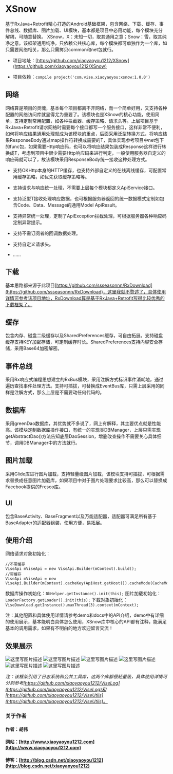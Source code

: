 # XSnow
基于RxJava+Retrofit精心打造的Android基础框架，包含网络、下载、缓存、事件总线、数据库、图片加载、UI模块，基本都是项目中必用功能，每个模块充分解耦，可随意替换。
XSnow，X：未知一切，取其通用之意；Snow：雪，取其纯净之意。该框架通用纯净，只依赖公共核心库，每个模块都可单独作为一个库，如只需要网络相关，那么只需拷贝common和net包就行。

- 项目地址：[https://github.com/xiaoyaoyou1212/XSnow](https://github.com/xiaoyaoyou1212/XSnow)

- 项目依赖：`compile project('com.vise.xiaoyaoyou:xsnow:1.0.0')`

## 网络
网络算是项目的灵魂，基本每个项目都离不开网络，而一个简单好用，又支持各种配置的网络访问库就显得尤为重要了。该模块也是XSnow的核心功能，使用简单，支持定制常用配置，如各种拦截器、缓存策略、请求头等。上层项目基于RxJava+Retrofit请求网络时需要每个接口都写一个服务接口，这样非常不便利，如何将响应结果通用处理就成为该模块的重点，后面采用泛型转换方式，将响应结果ResponseBody通过map操作符转换成需要的T，具体实现参考项目中net包下的func包，如果需要Http响应码，也可以将响应结果包装成Response<ResponseBody>这样进行转换成T，考虑到项目中很少需要Http响应码来进行判定，一般使用服务器自定义的响应码就可以了，故该模块采用ResponseBody统一接收这种处理方式。

- 支持OKHttp本身的HTTP缓存，也支持外部自定义的在线离线缓存，可配置常用缓存策略，如优先获取缓存策略等。

- 支持请求与响应统一处理，不需要上层每个模块都定义ApiService接口。

- 支持泛型T接收处理响应数据，也可根据服务器返回的统一数据模式定制如包含Code、Data、Message的通用Model ApiResult<T>。

- 支持异常统一处理，定制了ApiException拦截处理，可根据服务器各种响应码定制异常提示。

- 支持不需订阅者的回调数据处理。

- 支持自定义请求头。

- ......

## 下载
基本思路都来源于此项目[https://github.com/ssseasonnn/RxDownload](https://github.com/ssseasonnn/RxDownload)，这里我就不赘述了，具体使用详情可参考该项目地址，RxDownload算是基于RxJava+Retrofit写得比较优秀的下载框架了。

## 缓存
包含内存、磁盘二级缓存以及SharedPreferences缓存，可自由拓展。支持磁盘缓存支持KEY加密存储，可定制缓存时长。SharedPreferences支持内容安全存储，采用Base64加密解密。

## 事件总线
采用Rx响应式编程思想建立的RxBus模块，采用注解方式标识事件消耗地，通过遍历查找事件处理方法。支持可插拔，可替换成EventBus库，只需上层采用的同样是注解方式，那么上层是不需要动任何代码的。

## 数据库
采用greenDao数据库，其优势就不多说了，网上有解释，其主要优点就是性能高。该模块定制数据库操作接口，有统一的实现类DBManager，上层只需实现getAbstractDao()方法告知底层DaoSession，增删改查操作不需要关心具体细节，调用DBManager中的方法就行。

## 图片加载
采用Glide库进行图片加载，支持轻量级图片加载，该模块支持可插拔，可根据需求替换成任意图片加载库，如果项目中对于图片处理要求比较高，那么可以替换成Facebook提供的Fresco库。

## UI
包含BaseActivity、BaseFragment以及万能适配器，适配器可满足所有基于BaseAdapter的适配器组装，使用方便，易拓展。

## 使用介绍
网络请求对象初始化：
```
//不带缓存
ViseApi mViseApi = new ViseApi.Builder(mContext).build();
//带缓存
ViseApi mViseApi = new ViseApi.Builder(mContext).cacheKey(ApiHost.getHost()).cacheMode(CacheMode.FIRST_CACHE).build();
```
数据库操作初始化：`DbHelper.getInstance().init(this);`
图片加载初始化：`LoaderFactory.getLoader().init(this);`
下载对象初始化：`ViseDownload.getInstance().maxThread(3).context(mContext);`

注：其他配置和具体使用详情请参考demo和docs中的API介绍，demo中有详细的使用展示，基本能明白具体怎么使用，XSnow库中核心的API都有注释，能满足基本的调用需求，如果有不明白的地方欢迎留言交流！

## 效果展示
![这里写图片描述](http://img.blog.csdn.net/20170120152904942?watermark/2/text/aHR0cDovL2Jsb2cuY3Nkbi5uZXQveGlhb3lhb3lvdTEyMTI=/font/5a6L5L2T/fontsize/400/fill/I0JBQkFCMA==/dissolve/70/gravity/SouthEast)
![这里写图片描述](http://img.blog.csdn.net/20170120152916952?watermark/2/text/aHR0cDovL2Jsb2cuY3Nkbi5uZXQveGlhb3lhb3lvdTEyMTI=/font/5a6L5L2T/fontsize/400/fill/I0JBQkFCMA==/dissolve/70/gravity/SouthEast)
![这里写图片描述](http://img.blog.csdn.net/20170120152933661?watermark/2/text/aHR0cDovL2Jsb2cuY3Nkbi5uZXQveGlhb3lhb3lvdTEyMTI=/font/5a6L5L2T/fontsize/400/fill/I0JBQkFCMA==/dissolve/70/gravity/SouthEast)
![这里写图片描述](http://img.blog.csdn.net/20170120152955708?watermark/2/text/aHR0cDovL2Jsb2cuY3Nkbi5uZXQveGlhb3lhb3lvdTEyMTI=/font/5a6L5L2T/fontsize/400/fill/I0JBQkFCMA==/dissolve/70/gravity/SouthEast)
![这里写图片描述](http://img.blog.csdn.net/20170120153009922?watermark/2/text/aHR0cDovL2Jsb2cuY3Nkbi5uZXQveGlhb3lhb3lvdTEyMTI=/font/5a6L5L2T/fontsize/400/fill/I0JBQkFCMA==/dissolve/70/gravity/SouthEast)
![这里写图片描述](http://img.blog.csdn.net/20170120153021266?watermark/2/text/aHR0cDovL2Jsb2cuY3Nkbi5uZXQveGlhb3lhb3lvdTEyMTI=/font/5a6L5L2T/fontsize/400/fill/I0JBQkFCMA==/dissolve/70/gravity/SouthEast)

*注：该框架引用了日志系统和公共工具库，这两个库都很轻量级，具体使用详情可分别参考[https://github.com/xiaoyaoyou1212/ViseLog](https://github.com/xiaoyaoyou1212/ViseLog)和[https://github.com/xiaoyaoyou1212/ViseUtils](https://github.com/xiaoyaoyou1212/ViseUtils)。*

### 关于作者
#### 作者：胡伟
#### 网站：[http://www.xiaoyaoyou1212.com](http://www.xiaoyaoyou1212.com)
#### 博客：[http://blog.csdn.net/xiaoyaoyou1212](http://blog.csdn.net/xiaoyaoyou1212)